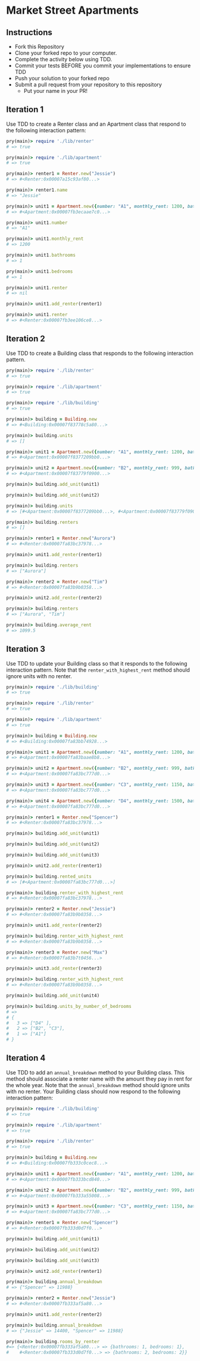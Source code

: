 # Market Street Apartments

## Instructions

* Fork this Repository
* Clone your forked repo to your computer.
* Complete the activity below using TDD.
* Commit your tests BEFORE you commit your implementations to ensure TDD
* Push your solution to your forked repo
* Submit a pull request from your repository to this repository
  * Put your name in your PR!

## Iteration 1

Use TDD to create a Renter class and an Apartment class that respond to the following interaction pattern:

```ruby
pry(main)> require './lib/renter'
# => true

pry(main)> require './lib/apartment'
# => true

pry(main)> renter1 = Renter.new("Jessie")
# => #<Renter:0x00007a15c93af80...>

pry(main)> renter1.name
# => "Jessie"

pry(main)> unit1 = Apartment.new({number: "A1", monthly_rent: 1200, bathrooms: 1, bedrooms: 1})
# => #<Apartment:0x00007fb3ecaae7c0...>

pry(main)> unit1.number
# => "A1"

pry(main)> unit1.monthly_rent
# => 1200

pry(main)> unit1.bathrooms
# => 1

pry(main)> unit1.bedrooms
# => 1

pry(main)> unit1.renter
# => nil

pry(main)> unit1.add_renter(renter1)

pry(main)> unit1.renter
# => #<Renter:0x00007fb3ee106ce8...>
```

## Iteration 2

Use TDD to create a Building class that responds to the following interaction pattern.

```ruby
pry(main)> require './lib/renter'
# => true

pry(main)> require './lib/apartment'
# => true

pry(main)> require './lib/building'
# => true

pry(main)> building = Building.new
# => #<Building:0x00007f83778c5a80...>

pry(main)> building.units
# => []

pry(main)> unit1 = Apartment.new({number: "A1", monthly_rent: 1200, bathrooms: 1, bedrooms: 1})
# => #<Apartment:0x00007f8377209bb0...>

pry(main)> unit2 = Apartment.new({number: "B2", monthly_rent: 999, bathrooms: 2, bedrooms: 2})
# => #<Apartment:0x00007f83779f0900...>

pry(main)> building.add_unit(unit1)

pry(main)> building.add_unit(unit2)

pry(main)> building.units
# => [#<Apartment:0x00007f8377209bb0...>, #<Apartment:0x00007f83779f0900...>]

pry(main)> building.renters
# => []

pry(main)> renter1 = Renter.new("Aurora")
# => #<Renter:0x00007fa83bc37978...>

pry(main)> unit1.add_renter(renter1)

pry(main)> building.renters
# => ["Aurora"]

pry(main)> renter2 = Renter.new("Tim")
# => #<Renter:0x00007fa83b9b0358...>

pry(main)> unit2.add_renter(renter2)

pry(main)> building.renters
# => ["Aurora", "Tim"]

pry(main)> building.average_rent
# => 1099.5
```

## Iteration 3

Use TDD to update your Building class so that it responds to the following interaction pattern. Note that the `renter_with_highest_rent` method should ignore units with no renter.

```ruby
pry(main)> require './lib/building'
# => true

pry(main)> require './lib/renter'
# => true

pry(main)> require './lib/apartment'
# => true

pry(main)> building = Building.new
# => #<Building:0x00007fa83bb74928...>

pry(main)> unit1 = Apartment.new({number: "A1", monthly_rent: 1200, bathrooms: 1, bedrooms: 1})
# => #<Apartment:0x00007fa83baae8b8...>

pry(main)> unit2 = Apartment.new({number: "B2", monthly_rent: 999, bathrooms: 1, bedrooms: 2})
# => #<Apartment:0x00007fa83bc777d0...>

pry(main)> unit3 = Apartment.new({number: "C3", monthly_rent: 1150, bathrooms: 2, bedrooms: 2})
# => #<Apartment:0x00007fa83bc777d0...>

pry(main)> unit4 = Apartment.new({number: "D4", monthly_rent: 1500, bathrooms: 2, bedrooms: 3})
# => #<Apartment:0x00007fa83bc777d0...>

pry(main)> renter1 = Renter.new("Spencer")
# => #<Renter:0x00007fa83bc37978...>

pry(main)> building.add_unit(unit1)

pry(main)> building.add_unit(unit2)

pry(main)> building.add_unit(unit3)

pry(main)> unit2.add_renter(renter1)

pry(main)> building.rented_units
# => [#<Apartment:0x00007fa83bc777d0...>]

pry(main)> building.renter_with_highest_rent
# => #<Renter:0x00007fa83bc37978...>

pry(main)> renter2 = Renter.new("Jessie")
# => #<Renter:0x00007fa83b9b0358...>

pry(main)> unit1.add_renter(renter2)

pry(main)> building.renter_with_highest_rent
# => #<Renter:0x00007fa83b9b0358...>

pry(main)> renter3 = Renter.new("Max")
# => #<Renter:0x00007fa83b7t0456...>

pry(main)> unit3.add_renter(renter3)

pry(main)> building.renter_with_highest_rent
# => #<Renter:0x00007fa83b9b0358...>

pry(main)> building.add_unit(unit4)

pry(main)> building.units_by_number_of_bedrooms
# =>
# {
#   3 => ["D4" ],
#   2 => ["B2", "C3"],
#   1 => ["A1"]
# }
```

## Iteration 4

Use TDD to add an `annual_breakdown` method to your Building class. This method should associate a renter name with the amount they pay in rent for the whole year. Note that the `annual_breakdown` method should ignore units with no renter. Your Building class should now respond to the following interaction pattern:

```ruby
pry(main)> require './lib/building'
# => true

pry(main)> require './lib/apartment'
# => true

pry(main)> require './lib/renter'
# => true

pry(main)> building = Building.new
# => #<Building:0x00007fb333c0cec8...>

pry(main)> unit1 = Apartment.new({number: "A1", monthly_rent: 1200, bathrooms: 1, bedrooms: 1})
# => #<Apartment:0x00007fb333bcd840...>

pry(main)> unit2 = Apartment.new({number: "B2", monthly_rent: 999, bathrooms: 2, bedrooms: 2})
# => #<Apartment:0x00007fb333a55008...>

pry(main)> unit3 = Apartment.new({number: "C3", monthly_rent: 1150, bathrooms: 2, bedrooms: 2})
# => #<Apartment:0x00007fa83bc777d0...>

pry(main)> renter1 = Renter.new("Spencer")
# => #<Renter:0x00007fb333d0d7f0...>

pry(main)> building.add_unit(unit1)

pry(main)> building.add_unit(unit2)

pry(main)> building.add_unit(unit3)

pry(main)> unit2.add_renter(renter1)

pry(main)> building.annual_breakdown
# => {"Spencer" => 11988}

pry(main)> renter2 = Renter.new("Jessie")
# => #<Renter:0x00007fb333af5a80...>

pry(main)> unit1.add_renter(renter2)

pry(main)> building.annual_breakdown
# => {"Jessie" => 14400, "Spencer" => 11988}

pry(main)> building.rooms_by_renter
#=> {<Renter:0x00007fb333af5a80...> => {bathrooms: 1, bedrooms: 1},
#    #<Renter:0x00007fb333d0d7f0...> => {bathrooms: 2, bedrooms: 2}}

```

